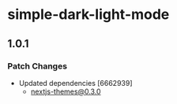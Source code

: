 # simple-dark-light-mode

## 1.0.1

### Patch Changes

- Updated dependencies [6662939]
  - nextjs-themes@0.3.0
